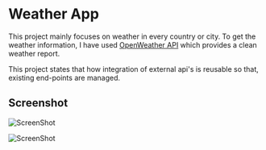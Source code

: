 # Weather App

 This project mainly focuses on weather in every country or city. To get the weather information, I have used [OpenWeather API](https://openweathermap.org/) which provides a clean weather report.

 This project states that how integration of external api's is reusable so that, existing end-points are managed.

## Screenshot

 ![ScreenShot](https://raw.github.com/mervin-prog/Weather_App/main/Output/Screenshot.1.png)

 ![ScreenShot](https://raw.github.com/mervin-prog/Weather_App/main/Output/Screenshot.2.png)

